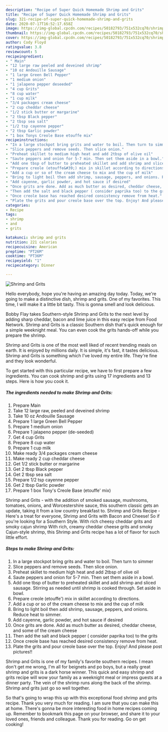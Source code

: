 ```yaml
---
description: "Recipe of Super Quick Homemade Shrimp and Grits"
title: "Recipe of Super Quick Homemade Shrimp and Grits"
slug: 321-recipe-of-super-quick-homemade-shrimp-and-grits
date: 2020-07-17T16:52:17.658Z
image: https://img-global.cpcdn.com/recipes/50182793/751x532cq70/shrimp-and-grits-recipe-main-photo.jpg
thumbnail: https://img-global.cpcdn.com/recipes/50182793/751x532cq70/shrimp-and-grits-recipe-main-photo.jpg
cover: https://img-global.cpcdn.com/recipes/50182793/751x532cq70/shrimp-and-grits-recipe-main-photo.jpg
author: Cody Floyd
ratingvalue: 3.8
reviewcount: 5
recipeingredient:
- " Main"
- "12 large raw peeled and deveined shrimp"
- "10 oz Andouille Sausage"
- "1 large Green Bell Pepper"
- "1 medium onion"
- "1 jalapeno pepper deseeded"
- "4 cup Grits"
- "8 cup water"
- "1 cup milk"
- "3/4 packages cream cheese"
- "2 cup cheddar cheese"
- "1/2 stick butter or margarine"
- "2 tbsp Black pepper"
- "2 tbsp sea salt"
- "1/2 tsp cayenne pepper"
- "2 tbsp Garlic powder"
- "1 box Tonys Creole Base etouffe mix"
recipeinstructions:
- "In a large stockpot bring grits and water to boil. Then turn to simmer"
- "Slice peppers and remove seeds. Then slice onion."
- "Preheat skillet to medium high heat and add 2tbsp of olive oil"
- "Saute peppers and onion for 5-7 min. Then set them aside in a bowl."
- "Add one tbsp of butter to preheated skillet and add shrimp and sliced sausage. Stirring as needed until shrimp is cooked through. Set aside in bowl."
- "Prepare creole (etouffe&#39;) mix in skillet according to directions."
- "Add a cup or so of the cream cheese to mix and the cup of milk"
- "Bring to light boil then add shrimp, sausage, peppers, and onions. Reduce heat to simmer."
- "Add cayenne, garlic powder, and hot sauce if desired"
- "Once grits are done. Add as much butter as desired, cheddar cheese, and some of the cream cheese"
- "Then add the salt and black pepper ( consider paprika too) to the grits"
- "Once creole base has reached desired consistency remove from heat."
- "Plate the grits and pour creole base over the top. Enjoy! And please post pictures!!"
categories:
- Recipe
tags:
- shrimp
- and
- grits

katakunci: shrimp and grits 
nutrition: 221 calories
recipecuisine: American
preptime: "PT26M"
cooktime: "PT36M"
recipeyield: "1"
recipecategory: Dinner

---
```



![Shrimp and Grits](https://img-global.cpcdn.com/recipes/50182793/751x532cq70/shrimp-and-grits-recipe-main-photo.jpg)

Hello everybody, hope you're having an amazing day today. Today, we're going to make a distinctive dish, shrimp and grits. One of my favorites. This time, I will make it a little bit tasty. This is gonna smell and look delicious.

Bobby Flay takes Southern-style Shrimp and Grits to the next level by adding sharp cheddar, bacon and lime juice in this easy recipe from Food Network. Shrimp and Grits is a classic Southern dish that&#39;s quick enough for a simple weeknight meal. You can even cook the grits hands-off while you prepare the shrimp.

Shrimp and Grits is one of the most well liked of recent trending meals on earth. It is enjoyed by millions daily. It is simple, it's fast, it tastes delicious. Shrimp and Grits is something which I've loved my entire life. They're fine and they look wonderful.


To get started with this particular recipe, we have to first prepare a few ingredients. You can cook shrimp and grits using 17 ingredients and 13 steps. Here is how you cook it.

<!--inarticleads1-->

##### The ingredients needed to make Shrimp and Grits:

1. Prepare  Main
1. Take 12 large raw, peeled and deveined shrimp
1. Take 10 oz Andouille Sausage
1. Prepare 1 large Green Bell Pepper
1. Prepare 1 medium onion
1. Prepare 1 jalapeno pepper (de-seeded)
1. Get 4 cup Grits
1. Prepare 8 cup water
1. Prepare 1 cup milk
1. Make ready 3/4 packages cream cheese
1. Make ready 2 cup cheddar cheese
1. Get 1/2 stick butter or margarine
1. Get 2 tbsp Black pepper
1. Get 2 tbsp sea salt
1. Prepare 1/2 tsp cayenne pepper
1. Get 2 tbsp Garlic powder
1. Prepare 1 box Tony&#39;s Creole Base (etouffe&#39; mix)


Shrimp and Grits - with the addition of smoked sausage, mushrooms, tomatoes, onions, and Worcestershire sauce, this southern classic gets an update, taking it from a low country breakfast to. Shrimp and Grits Recipe - Here&#39;s a treat for everyone, Shrimp and Grits with Bacon and Cheese! So if you&#39;re looking for a Southern Style. With rich cheesy cheddar grits and smoky cajun shrimp With rich, creamy cheddar cheese grits and smoky Cajun-style shrimp, this Shrimp and Grits recipe has a lot of flavor for such little effort. 

<!--inarticleads2-->

##### Steps to make Shrimp and Grits:

1. In a large stockpot bring grits and water to boil. Then turn to simmer
1. Slice peppers and remove seeds. Then slice onion.
1. Preheat skillet to medium high heat and add 2tbsp of olive oil
1. Saute peppers and onion for 5-7 min. Then set them aside in a bowl.
1. Add one tbsp of butter to preheated skillet and add shrimp and sliced sausage. Stirring as needed until shrimp is cooked through. Set aside in bowl.
1. Prepare creole (etouffe&#39;) mix in skillet according to directions.
1. Add a cup or so of the cream cheese to mix and the cup of milk
1. Bring to light boil then add shrimp, sausage, peppers, and onions. Reduce heat to simmer.
1. Add cayenne, garlic powder, and hot sauce if desired
1. Once grits are done. Add as much butter as desired, cheddar cheese, and some of the cream cheese
1. Then add the salt and black pepper ( consider paprika too) to the grits
1. Once creole base has reached desired consistency remove from heat.
1. Plate the grits and pour creole base over the top. Enjoy! And please post pictures!!


Shrimp and Grits is one of my family&#39;s favorite southern recipes. I mean don&#39;t get me wrong, I&#39;m all for beignets and po boys, but a really great shrimp and grits is a dark horse winner. This quick and easy shrimp and grits recipe will wow your family as a weeknight meal or impress guests at a dinner party. The vein of the shrimp runs along the back of the shrimp. Shrimp and grits just go so well together. 

So that's going to wrap this up with this exceptional food shrimp and grits recipe. Thank you very much for reading. I am sure that you can make this at home. There's gonna be more interesting food in home recipes coming up. Remember to bookmark this page on your browser, and share it to your loved ones, friends and colleague. Thank you for reading. Go on get cooking!
